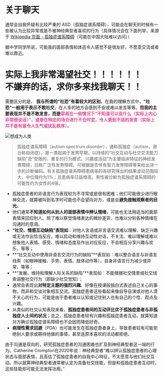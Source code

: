 # 关于聊天
通常会自我怀疑有比较严重的 ASD（孤独症谱系障碍），可能会在聊天的时候有一些被认为比较异常或是不被神经典型者喜欢的行为（具体情况会在下面列举，来源于 [Wikipedia 页面 - 孤独症谱系障碍](https://zh.m.wikipedia.org/wiki/%E5%AD%A4%E7%8B%AC%E7%97%87%E8%B0%B1%E7%B3%BB%E9%9A%9C%E7%A2%8D)（可能在中国大陆难以访问））

据中学同学所说，可能我的面部表情和体态令人感觉不是很友好，不愿意交流或者难以靠近。
<h1>实际上我非常渴望社交！！！！！！<br>
不嫌弃的话，求你多来找我聊天！！</h1>

需要区分的是， **我与所谓的“社恐”有着较大的区别**。在我的理解方式中，**“社恐”一般用于表示不敢社交**，在人多的地方会感到不安或难以发言等等。**而我的主要表现并不是不敢发言，而是<span style="color:#E34092;">容易在一些情况下“不知道可以说什么（实际上内心非常想说话）”，或是在特定的场合进行不合时宜，令人感到不适的发言（实际上并不是有意令人生气或扰乱秩序）。**</span>

![想成为人类](https://114514.zroevn.cn/imgs/asdwe0.avif)

> 孤独症谱系障碍（autism spectrum disorder），通称孤独症（autism，港台称自闭症），是一类起病于发育早期，以持续的“社交互动与社交交流能力缺陷”及“受限的、重复的行为模式、兴趣或活动”为主要临床特征的神经发育障碍，旧称广泛性发育障碍。可根据是否伴有智力发育障碍等来给出进一步的诊断编码。有关孤独症谱系障碍患病率的各研究得出的结果波动范围较大，中位值约为1%；且患病率日益增高。男性被诊断为孤独症谱系障碍的可能性约为女性的4倍。  

* 孤独症患者的非语言行为表现较为不寻常或是很有困难；他们可能很少进行眼神交流，就算被叫到名字时可能也不会望向对方，或是会**避免接触观察者的目光**。
* 他们通常**不知道如何从别人的面部表情中辨认情绪**，可能也无法用适当的面部表情来回应别人。除了难以察觉情绪表达的微妙差异，也难以分别各种情绪在沟通时的意涵。
* **“社交、情感互动缺陷”表现如**：对他人言语或非言语交流难以理解、缺乏兴趣或无法作出恰当反应，难以启动和维持互动性对话，不关注、难以理解或难以想象他人表情、感受、情绪和态度及作出对应反应，不会相互分享兴趣与欢乐，等等；
* **“社交互动中使用非语言交流行为的缺陷”**表现如：难以整合语言与非语言线索（如眼神接触、手势、表情、肢体动作等），自身非语言行为减少或异常，等等；
* **“发展、维持和理解人际关系的缺陷”**表现如：不能根据社交情景或社交线索调整社交行为（即缺少社交觉知）；
* 通常会表现出**对特定主题的强烈兴趣**、好像在授课般独白式表述自己关心的事物，而非和交谈对象相互交流。孤独症患者这些看起来像自导自演或对他人漠不关心的行为，可能是由于患者难以认知或记住别人也有自己的个性、观点及兴趣。
* 从类似的社交认知表现来看，**孤独症患者间的互动评比优于孤独症患者与非孤独症人士间的状况**；总之，孤独症患者较有兴趣和孤独症患者互动，就算知道对方确诊孤独症谱系障碍也不会因而降低好奇。
* **病理性需求回避**（PDA）也可能发生在孤独症患者身上，导致患者较有可能拒绝别人要求或期待他做的事情，甚至连原本喜欢的活动都拒绝。

由于沟通是双向的，研究孤独症患者的沟通困难也扩及到神经典型者这一端的行为。Catherine Crompton在2020年说：神经典型者“难以辨认孤独症患者的心理状态与面部表情，且高估了孤独症患者的自我中心特征，不太愿意与他们社交互动。所以就算神经典型者通常被认定为具备社交技能，但是和孤独症患者互动时，这些技能却可能无法发挥功用。”
